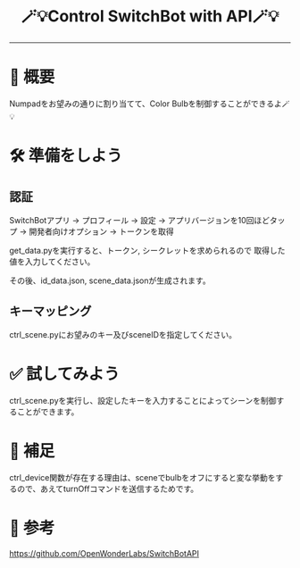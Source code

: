 <h1 align="center">
    🪄💡Control SwitchBot with API🪄💡
</h1>

---
# 📜 概要

Numpadをお望みの通りに割り当てて、Color Bulbを制御することができるよ🪄💡

# 🛠 準備をしよう

## 認証
SwitchBotアプリ → プロフィール → 設定 → アプリバージョンを10回ほどタップ → 開発者向けオプション → トークンを取得

get_data.pyを実行すると、トークン, シークレットを求められるので
取得した値を入力してください。

その後、id_data.json, scene_data.jsonが生成されます。 

## キーマッピング
ctrl_scene.pyにお望みのキー及びsceneIDを指定してください。

# ✅ 試してみよう

ctrl_scene.pyを実行し、設定したキーを入力することによってシーンを制御することができます。

# 🫲 補足

ctrl_device関数が存在する理由は、sceneでbulbをオフにすると変な挙動をするので、あえてturnOffコマンドを送信するためです。

# 🔖 参考

https://github.com/OpenWonderLabs/SwitchBotAPI
